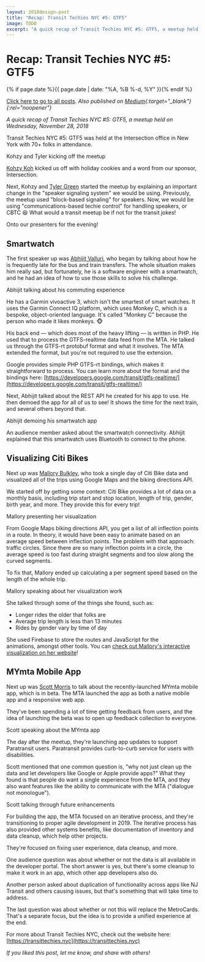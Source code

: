 ```yaml
---
layout: 2018design-post
title: "Recap: Transit Techies NYC #5: GTF5"
image: TODO
excerpt: "A quick recap of Transit Techies NYC #5: GTF5, a meetup held on Wednesday, November 28, 2018"
---
```


# Recap: Transit Techies NYC #5: GTF5

{% if page.date %}{{ page.date | date: "%A, %B %-d, %Y" }}{% endif %}

[Click here to go to all posts](/posts/). *Also published on [Medium](https://mattjoseph.medium.com/recap-transit-techies-5-gtf5-950673bdce51){:target="_blank"}{:rel="noopener"}*

*A quick recap of Transit Techies NYC #5: GTF5, a meetup held on Wednesday, November 28, 2018*

Transit Techies NYC #5: GTF5 was held at the Intersection office in New York with 70+ folks in attendance.

<div class="float-left width30">
  <a href="/images/posts/2018-12-04/2018-12-04-01-tyler-green-kohzy-koh.gif" target="_blank" rel="noopener">
    <amp-anim src="/images/posts/2018-12-04/2018-12-04-01-tyler-green-kohzy-koh.gif" width="320" height="320" alt="Kohzy and Tyler kicking off the meetup" layout="responsive"></amp-anim>
  </a>
  <figcaption class="center">Kohzy and Tyler kicking off the meetup</figcaption>
</div>

[Kohzy Koh](https://www.linkedin.com/in/kohzy/) kicked us off with holiday cookies and a word from our sponsor, Intersection.

Next, Kohzy and [Tyler Green](https://www.linkedin.com/in/tylergreen/) started the meetup by  explaining an important change in the "speaker signaling system" we would be using. Previously, the meetup used "block-based signaling" for speakers. Now, we would be using "communications-based techie control" for handling speakers, or CBTC 😆 What would a transit meetup be if not for the transit jokes!

Onto our presenters for the evening!

## Smartwatch

The first speaker up was [Abhijit Valluri](https://www.linkedin.com/in/abhijitvalluri/), who began by talking about how he is frequently late for the bus and train transfers. The whole situation makes him really sad, but fortunately, he is a software engineer with a smartwatch, and he had an idea of how to use those skills to solve his challenge.

<div class="float-left width30">
  <a href="/images/posts/2018-12-04/2018-12-04-02-abhijit-valluri.gif" target="_blank" rel="noopener">
    <amp-anim src="/images/posts/2018-12-04/2018-12-04-02-abhijit-valluri.gif" width="320" height="320" alt="Abhijit talking about his commuting experience" layout="responsive"></amp-anim>
  </a>
  <figcaption class="center">Abhijit talking about his commuting experience</figcaption>
</div>

He has a Garmin vivoactive 3, which isn't the smartest of smart watches. It uses the Garmin Connect IQ platform, which uses Monkey C, which is a bespoke, object-oriented language. It's called "Monkey C" because the person who made it likes monkeys. 🐵

His back end — which does most of the heavy lifting — is written in PHP. He used that to process the GTFS-realtime data feed from the MTA. He talked us through the GTFS-rt protobuf format and what it involves. The MTA extended the format, but you're not required to use the extension.

Google provides simple PHP GTFS-rt bindings, which makes it straightforward to process. You can learn more about the format and the bindings here: [https://developers.google.com/transit/gtfs-realtime/](https://developers.google.com/transit/gtfs-realtime/)

Next, Abhijit talked about the REST API he created for his app to use. He then demoed the app for all of us to see! It shows the time for the next train, and several others beyond that.

<div class="center width70">
  <amp-youtube
    data-videoid="7ugSNfB-xJ0"
    layout="responsive"
    width="480"
    height="270"
  ></amp-youtube>
  <figcaption class="center">Abhijit demoing his smartwatch app</figcaption>
</div>

An audience member asked about the smartwatch connectivity. Abhijit explained that this smartwatch uses Bluetooth to connect to the phone.

## Visualizing Citi Bikes

Next up was [Mallory Bulkley](https://www.linkedin.com/in/mallorybulkley/), who took a single day of Citi Bike data and visualized all of the trips using Google Maps and the biking directions API.

We started off by getting some context: Citi Bike provides a lot of data on a monthly basis, including trip start and stop location, length of trip, gender, birth year, and more. They provide this for every trip!

<div class="float-left width30">
  <a href="/images/posts/2018-12-04/2018-12-04-03-mallory-bulkley.gif" target="_blank" rel="noopener">
    <amp-anim src="/images/posts/2018-12-04/2018-12-04-03-mallory-bulkley.gif" width="320" height="320" alt="Mallory presenting her visualization" layout="responsive"></amp-anim>
  </a>
  <figcaption class="center">Mallory presenting her visualization</figcaption>
</div>

From Google Maps biking directions API, you get a list of all inflection points in a route. In theory, it would have been easy to animate based on an average speed between inflection points. The problem with that approach: traffic circles. Since there are so many inflection points in a circle, the average speed is too fast during straight segments and too slow along the curved segments.

To fix that, Mallory ended up calculating a per segment speed based on the length of the whole trip.

<div class="center width70">
  <amp-youtube
    data-videoid="pp2cy0DaEsA"
    layout="responsive"
    width="480"
    height="270"
  ></amp-youtube>
  <figcaption class="center">Mallory speaking about her visualization work</figcaption>
</div>

She talked through some of the things she found, such as:

*   Longer rides the older that folks are
*   Average trip length is less than 13 minutes
*   Rides by gender vary by time of day

She used Firebase to store the routes and JavaScript for the animations, amongst other tools. You can [check out Mallory's interactive visualization on her website](https://rebrand.ly/CitiBikeVis)!

## MYmta Mobile App

Next up was [Scott Morris](https://www.linkedin.com/in/smorris-digitalleader/) to talk about the recently-launched MYmta mobile app, which is in beta. The MTA launched the app as both a native mobile app and a responsive web app.

They've been spending a lot of time getting feedback from users, and the idea of launching the beta was to open up feedback collection to everyone.

<div class="center width70">
  <amp-youtube
    data-videoid="W8dS1de7xEM"
    layout="responsive"
    width="480"
    height="270"
  ></amp-youtube>
  <figcaption class="center">Scott speaking about the MYmta app</figcaption>
</div>

The day after the meetup, they're launching app updates to support Paratransit users. Paratransit provides curb-to-curb service for users with disabilities.

Scott mentioned that one common question is, "why not just clean up the data and let developers like Google or Apple provide apps?" What they found is that people do want a single experience from the MTA, and they also want features like the ability to communicate with the MTA ("dialogue not monologue").

<div class="float-left width30">
  <a href="/images/posts/2018-12-04/2018-12-04-04-scott-morris.gif" target="_blank" rel="noopener">
    <amp-anim src="/images/posts/2018-12-04/2018-12-04-04-scott-morris.gif" width="320" height="320" alt="Scott talking through future enhancements" layout="responsive"></amp-anim>
  </a>
  <figcaption class="center">Scott talking through future enhancements</figcaption>
</div>

For building the app, the MTA focused on an iterative process, and they're transitioning to proper agile development in 2019. The iterative process has also provided other systems benefits, like documentation of inventory and data cleanup, which help other projects.

They're focused on fixing user experience, data cleanup, and more.

One audience question was about whether or not the data is all available in the developer portal. The short answer is yes, but there's some cleanup to make it work in an app, which other app developers also do.

Another person asked about duplication of functionality across apps like NJ Transit and others causing issues, but that's something that will take time to address.

The last question was about whether or not this will replace the MetroCards. That's a separate focus, but the idea is to provide a unified experience at the end.

For more about Transit Techies NYC, check out the website here: [https://transittechies.nyc](https://transittechies.nyc)

_If you liked this post, let me know, and share with others!_